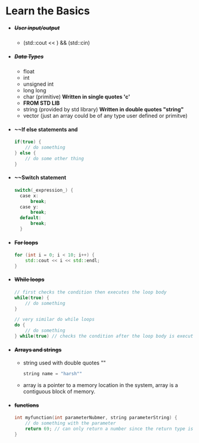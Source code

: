 # Learn the Basics

- ##### ~~User input/output~~ 
	- (std::cout << )  && (std::cin)

- ##### ~~Data Types~~
	- float
	- int
	- unsigned int
	- long long
	- char (primitive) **Written in single quotes 'c'**
	- **FROM STD LIB**
	- string (provided by std library) **Written in double quotes  "string"**
	- vector (just an array could be of any type user defined or primitve)

- #### ~~If else statements and 
	```cpp
	if(true) {
		// do something
	} else {
		// do some other thing
	}
	```

- #### ~~Switch statement
	```cpp
	switch(_expression_) {  
	  case x:
		  break;  
	  case y:
		  break;  
	  default:
		  break;
	  }
	```

- #### ~~For loops~~
	```cpp
	for (int i = 0; i < 10; i++) {
		std::cout << i << std::endl;
	}
	```

- #### ~~While loops~~
	```cpp
	// first checks the condition then executes the loop body
	while(true) {
		// do something
	}

	// very similar do while loops
	do {
		// do something
	} while(true) // checks the condition after the loop body is executed once
	```

- #### ~~Arrays and strings~~
	- string used with double quotes ""
		```cpp
		string name = "harsh""
		```
	- array is a pointer to a memory location in the system, array is a contiguous block of memory.

- #### ~~functions~~
	```cpp
	int myfunction(int parameterNubmer, string parameterString) {
		// do something with the parameter
		return 69; // can only return a number since the return type is int in                        the function signature
	}

	```